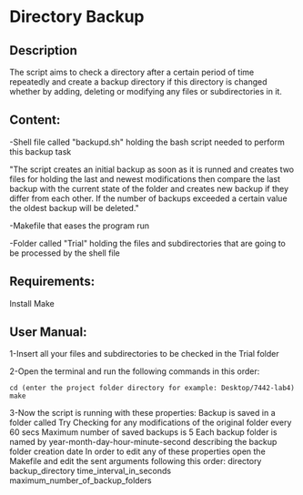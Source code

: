 # Directory Backup

## Description
The script aims to check a directory after a certain period of time repeatedly and create a backup directory if this directory is changed whether by adding, deleting or modifying any files or subdirectories in it.

## Content:

 -Shell file called "backupd.sh" holding the bash script needed to perform this backup task
 
  "The script creates an initial backup as soon as it is runned and creates two files for holding the last and newest modifications then compare the last backup with the current state of the folder and creates new backup if they differ from each other. If the number of backups exceeded a certain value the oldest backup will be deleted."

 -Makefile that eases the program run

 -Folder called "Trial" holding the files and subdirectories that are going to be processed by the shell file

## Requirements:
Install Make

## User Manual:

 1-Insert all your files and subdirectories to be checked in the Trial folder

 2-Open the terminal and run the following commands in this order:
 
	cd (enter the project folder directory for example: Desktop/7442-lab4)
	make

 3-Now the script is running with these properties:
	Backup is saved in a folder called Try
	Checking for any modifications of the original folder every 60 secs
	Maximum number of saved backups is 5
	Each backup folder is named by year-month-day-hour-minute-second describing the backup folder creation date
	In order to edit any of these properties open the Makefile and edit the sent arguments following this order: directory backup_directory time_interval_in_seconds maximum_number_of_backup_folders
